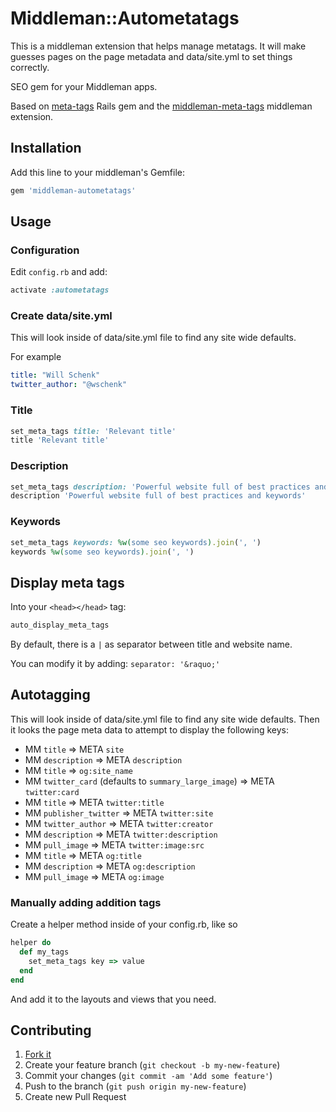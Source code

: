 # Middleman::Autometatags

This is a middleman extension that helps manage metatags.  It will make guesses pages on the page metadata and data/site.yml to set things correctly.

SEO gem for your Middleman apps.

Based on [meta-tags](https://github.com/kpumuk/meta-tags) Rails gem and the [middleman-meta-tags](https://github.com/tiste/middleman-meta-tags) middleman extension.


## Installation

Add this line to your middleman's Gemfile:

```ruby
gem 'middleman-autometatags'
```

## Usage

### Configuration

Edit `config.rb` and add:

```rb
activate :autometatags
```

### Create data/site.yml

This will look inside of data/site.yml file to find any site wide defaults.

For example

```yml
title: "Will Schenk"
twitter_author: "@wschenk"
```

### Title

```rb
set_meta_tags title: 'Relevant title'
title 'Relevant title'
```

### Description

```rb
set_meta_tags description: 'Powerful website full of best practices and keywords'
description 'Powerful website full of best practices and keywords'
```

### Keywords

```rb
set_meta_tags keywords: %w(some seo keywords).join(', ')
keywords %w(some seo keywords).join(', ')
```

## Display meta tags

Into your `<head></head>` tag:

```rb
auto_display_meta_tags
```

By default, there is a `|` as separator between title and website name.

You can modify it by adding: `separator: '&raquo;'`

## Autotagging

This will look inside of data/site.yml file to find any site wide defaults.
Then it looks the page meta data to attempt to display the following keys:

- MM `title` => META `site`
- MM `description` => META `description`
- MM `title` => `og:site_name`
- MM `twitter_card` (defaults to `summary_large_image`) => META `twitter:card`
- MM `title` => META `twitter:title`
- MM `publisher_twitter` => META `twitter:site`
- MM `twitter_author` => META `twitter:creator`
- MM `description` => META `twitter:description`
- MM `pull_image` => META `twitter:image:src`
- MM `title` => META `og:title`
- MM `description` => META `og:description`
- MM `pull_image` => META `og:image`

### Manually adding addition tags

Create a helper method inside of your config.rb, like so

```rb
helper do
  def my_tags
    set_meta_tags key => value
  end
end
```

And add it to the layouts and views that you need.


## Contributing

1. [Fork it](http://github.com/tiste/middleman-meta-tags/fork)
2. Create your feature branch (`git checkout -b my-new-feature`)
3. Commit your changes (`git commit -am 'Add some feature'`)
4. Push to the branch (`git push origin my-new-feature`)
5. Create new Pull Request
